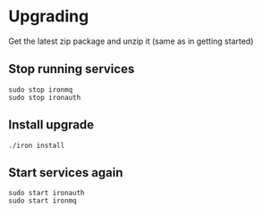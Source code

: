 # Upgrading

Get the latest zip package and unzip it (same as in getting started)

## Stop running services

```
sudo stop ironmq
sudo stop ironauth
```

## Install upgrade

```
./iron install
```

## Start services again

```
sudo start ironauth
sudo start ironmq
```

